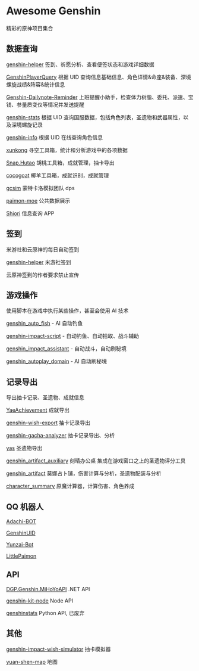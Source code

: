 # Awesome Genshin

精彩的原神项目集合

## 数据查询

[genshin-helper](https://github.com/vikiboss/genshin-helper) 签到、祈愿分析、查看便签状态和游戏详细数据

[GenshinPlayerQuery](https://github.com/Azure99/GenshinPlayerQuery) 根据 UID 查询信息基础信息、角色详情&命座&装备、深境螺旋战绩&阵容&统计信息

[Genshin-Dailynote-Reminder](https://github.com/Xm798/Genshin-Dailynote-Reminder) 上班提醒小助手，检查体力树脂、委托、派遣、宝钱、参量质变仪等情况并发送提醒

[genshin-stats](https://github.com/leonismoe/genshin-stats) 根据 UID 查询国服数据，包括角色列表，圣遗物和武器属性，以及深境螺旋记录

[genshin-info](https://github.com/babalae/genshin-info) 根据 UID 在线查询角色信息

[xunkong](https://github.com/xunkong/xunkong) 寻空工具箱，统计和分析游戏中的各项数据

[Snap.Hutao](https://github.com/DGP-Studio/Snap.Hutao) 胡桃工具箱，成就管理，抽卡导出

[cocogoat](https://github.com/YuehaiTeam/cocogoat) 椰羊工具箱，成就识别，成就管理

[gcsim](https://github.com/genshinsim/gcsim) 蒙特卡洛模拟团队 dps

[paimon-moe](https://github.com/MadeBaruna/paimon-moe) 公共数据展示

[Shiori](https://github.com/Wolfteam/Shiori) 信息查询 APP

## 签到

米游社和云原神的每日自动签到

[genshin-helper](https://github.com/Finger36/genshin-helper) 米游社签到

云原神签到的作者要求禁止宣传

## 游戏操作

使用脚本在游戏中执行某些操作，甚至会使用 AI 技术

[genshin_auto_fish](https://github.com/7eu7d7/genshin_auto_fish) - AI 自动钓鱼

[genshin-impact-script](https://github.com/phonowell/genshin-impact-script) - 自动钓鱼、自动拾取、战斗辅助

[genshin_impact_assistant](https://github.com/infstellar/genshin_impact_assistant) - 自动战斗，自动刷秘境

[genshin_autoplay_domain](https://github.com/7eu7d7/genshin_autoplay_domain) - AI 自动刷秘境

## 记录导出

导出抽卡记录、圣遗物、成就信息

[YaeAchievement](https://github.com/HolographicHat/YaeAchievement) 成就导出

[genshin-wish-export](https://github.com/biuuu/genshin-wish-export) 抽卡记录导出

[genshin-gacha-analyzer](https://github.com/voderl/genshin-gacha-analyzer) 抽卡记录导出、分析

[yas](https://github.com/wormtql/yas) 圣遗物导出

[genshin_artifact_auxiliary](https://github.com/SkeathyTomas/genshin_artifact_auxiliary) 刻晴办公桌 集成在游戏窗口之上的圣遗物评分工具

[genshin_artifact](https://github.com/wormtql/genshin_artifact) 莫娜占卜铺，伤害计算与分析，圣遗物配装与分析

[character_summary](https://genshin.mingyulab.com/character/character_summary) 原魔计算器，计算伤害、角色养成

## QQ 机器人

[Adachi-BOT](https://github.com/Arondight/Adachi-BOT)

[GenshinUID](https://github.com/KimigaiiWuyi/GenshinUID)

[Yunzai-Bot](https://github.com/Le-niao/Yunzai-Bot)

[LittlePaimon](https://github.com/CMHopeSunshine/LittlePaimon)

## API

[DGP.Genshin.MiHoYoAPI](https://github.com/DGP-Studio/DGP.Genshin.MiHoYoAPI) .NET API

[genshin-kit-node](https://github.com/genshin-kit/genshin-kit-node) Node API

[genshinstats](https://github.com/thesadru/genshinstats) Python API, 已废弃

## 其他

[genshin-impact-wish-simulator](https://github.com/uzair-ashraf/genshin-impact-wish-simulator) 抽卡模拟器

[yuan-shen-map](https://github.com/kongying-tavern/yuan-shen-map) 地图
